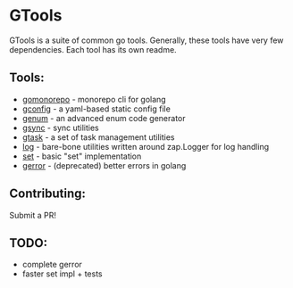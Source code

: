 # GTools

GTools is a suite of common go tools.
Generally, these tools have very few dependencies. 
Each tool has its own readme.

## Tools: 
 - [gomonorepo](gomonorepo/) - monorepo cli for golang
 - [gconfig](gconfig/) - a yaml-based static config file
 - [genum](genum/) - an advanced enum code generator
 - [gsync](gsync/) - sync utilities
 - [gtask](gtask/) - a set of task management utilities
 - [log](log/) - bare-bone utilities written around zap.Logger for log handling 
 - [set](set/) - basic "set" implementation 
 - [gerror](gerror/) - (deprecated) better errors in golang

## Contributing:

Submit a PR!

## TODO:
- complete gerror
- faster set impl + tests